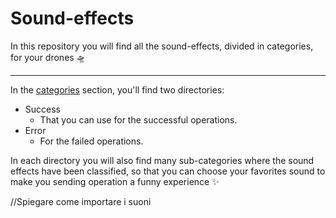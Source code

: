 # Sound-effects

In this repository you will find all the sound-effects, divided in categories, for your drones :flying_saucer:

---

In the [categories](#categories) section, you'll find two directories:

- Success
  - That you can use for the successful operations.
- Error
  - For the failed operations.

In each directory you will also find many sub-categories where the sound effects have been classified,
so that you can choose your favorites sound to make you sending operation a funny experience :sparkles:

//Spiegare come importare i suoni

